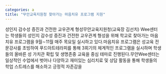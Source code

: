 ```yaml
---
categories: a
title: "무안교육지원청 찾아가는 마음치유 프로그램 지원"
---
```

성인지 감수성 증진과 건전한 교우관계 형성무안교육지원청(교육장 김선치) Wee센터는 학생들의 성인지 감수성 증진과 건전한 교우관계 형성을 위해 학교로 찾아가는 마음치유 프로그램을 9월∼11월 매주 목요일 실시하고 있다.마음치유 프로그램은 성교육 전문강사를 초빙하여 푸드아트테라피를 통해 3회기의 체계적인 프로그램을 실시하며 학생들의 올바른 성 가치관 확립 및 생명존중 교육을 중심 테마로 진행된다.무안Wee센터는 일상적인 수업에서 벗어나 다양하고 재미있는 심리치료 및 상담 활동을 통해 학생들의 학업 스트레스를 해소하고 긍정적 자존감을